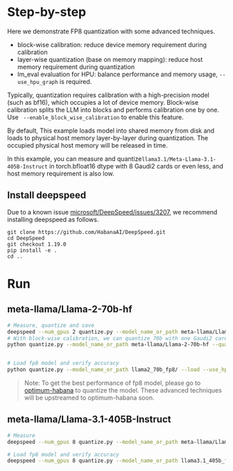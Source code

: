 # Step-by-step

Here we demonstrate FP8 quantization with some advanced techniques.
- block-wise calibration: reduce device memory requirement during calibration
- layer-wise quantization (base on memory mapping): reduce host memory requirement during quantization
- lm_eval evaluation for HPU: balance performance and memory usage, `--use_hpu_graph` is required.

Typically, quantization requires calibration with a high-precision model (such as bf16), which occupies a lot of device memory. Block-wise calibration splits the LLM into blocks and performs calibration one by one. Use ` --enable_block_wise_calibration` to enable this feature.

By default, This example loads model into shared memory from disk and loads to physical host memory layer-by-layer during quantization. The occupied physical host memory will be released in time.

In this example, you can measure and quantize`llama3.1/Meta-Llama-3.1-405B-Instruct` in torch.bfloat16 dtype with 8 Gaudi2 cards or even less, and host memory requirement is also low.

## Install deepspeed
Due to a known issue [microsoft/DeepSpeed/issues/3207](https://github.com/microsoft/DeepSpeed/issues/3207), we recommend installing deepspeed as follows.
```shell
git clone https://github.com/HabanaAI/DeepSpeed.git
cd DeepSpeed
git checkout 1.19.0
pip install -e .
cd ..
```

# Run

## meta-llama/Llama-2-70b-hf

```bash
# Measure, quantize and save
deepspeed --num_gpus 2 quantize.py --model_name_or_path meta-llama/Llama-2-70b-hf --quantize --save --save_path llama2_70b_fp8/
# With block-wise calibration, we can quantize 70b with one Gaudi2 cards
python quantize.py --model_name_or_path meta-llama/Llama-2-70b-hf --quantize --enable_block_wise_calibration --save --save_path llama2_70b_fp8/


# Load fp8 model and verify accuracy
python quantize.py --model_name_or_path llama2_70b_fp8/ --load --use_hpu_graph --accuracy
```

> Note: To get the best performance of fp8 model, please go to [optimum-habana](https://github.com/huggingface/optimum-habana/tree/main/examples/text-generation#running-with-fp8) to quantize the model. These advanced techniques will be upstreamed to optimum-habana soon.

## meta-llama/Llama-3.1-405B-Instruct

```bash
# Measure
deepspeed --num_gpus 8 quantize.py --model_name_or_path meta-llama/Llama-3.1-405B-Instruct --quantize --enable_block_wise_calibration --save --save_path llama3.1_405b_fp8/ 

# Load fp8 model and verify accuracy
deepspeed --num_gpus 8 quantize.py --model_name_or_path llama3.1_405b_fp8/ --load --use_hpu_graph --accuracy
```
